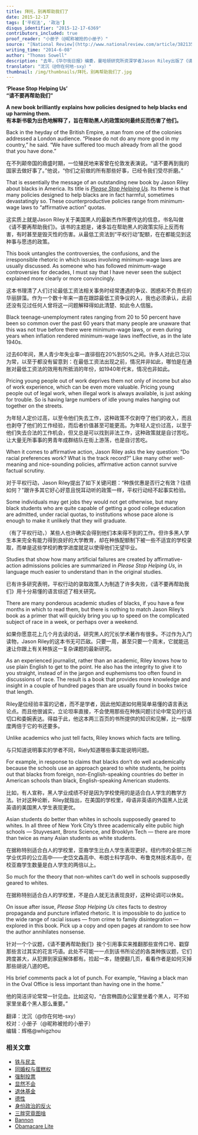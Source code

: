 ```yaml
---
title: 拜托，别再帮助我们了
date: 2015-12-17
tags: ['平权法', '政治']
disqus_identifier: "2015-12-17-6369"
contributors_included: true
proof_reader: "小册子（@昵称被抢的小册子）"
source: "[National Review](http://www.nationalreview.com/article/382135/please-stop-helping-us-thomas-sowell)"
writing_time: "2014-6-08"
author: "Thomas Sowell"
description: "去年，《华尔街日报》编委，曼哈顿研究所资深学者Jason Riley出版了《请别再帮助我们：自由派政策何以令黑人取胜变得更困难》，痛陈了各种据称旨在帮助黑人的政策是如何伤害黑人的，84岁高龄的Thomas Sowell多次撰文力荐此书，本文是其中一篇。"
translator: "沈沉（@你在何地-sxy）"
thumbnail: /img/thumbnails/拜托，别再帮助我们了.jpg
---
```


**‘Please Stop Helping Us’**  
**“请不要再帮助我们”**

**A new book brilliantly explains how policies designed to help blacks end up harming them.**  
**有本新书极为出色地解释了，旨在帮助黑人的政策如何最终反而伤害了他们。**

Back in the heyday of the British Empire, a man from one of the colonies addressed a London audience. “Please do not do any more good in my country,” he said. “We have suffered too much already from all the good that you have done.”

在不列颠帝国的鼎盛时期，一位殖民地来客曾在伦敦发表演说。“请不要再到我的国家去做好事了。”他说，“你们之前做的所有那些好事，已经令我们受尽折磨。”

That is essentially the message of an outstanding new book by Jason Riley about blacks in America. Its title is [*Please Stop Helping Us*](http://www.nationalreview.com/redirect/amazon.p?j=1594037256). Its theme is that many policies designed to help blacks are in fact harmful, sometimes devastatingly so. These counterproductive policies range from minimum-wage laws to “affirmative action” quotas.

这实质上就是Jason Riley关于美国黑人的最新杰作所要传达的信息，书名叫做《请不要再帮助我们》。该书的主题是，诸多旨在帮助黑人的政策实际上反而有害，有时甚至是毁灭性的伤害。从最低工资法到“平权行动”配额，在在都能见到这种事与愿违的政策。

This book untangles the controversies, the confusions, and the irresponsible rhetoric in which issues involving minimum-wage laws are usually discussed. As someone who has followed minimum-wage controversies for decades, I must say that I have never seen the subject explained more clearly or more convincingly.

这本书理清了人们讨论最低工资法相关事务时经常遭遇的争议、困惑和不负责任的华丽辞藻。作为一个数十年来一直在跟踪最低工资争议的人，我也必须承认，此前还没有见过任何人曾将这一问题解释得如此清楚、如此令人信服。

Black teenage-unemployment rates ranging from 20 to 50 percent have been so common over the past 60 years that many people are unaware that this was not true before there were minimum-wage laws, or even during years when inflation rendered minimum-wage laws ineffective, as in the late 1940s.

过去60年间，黑人青少年失业率一直徘徊在20%到50%之间。许多人对此已习以为常，以至于都没有留意到：在最低工资法出现之前，情况并非如此，哪怕是在通胀对最低工资法的效用有所抵消的年份，如1940年代末，情况也非如此。

Pricing young people out of work deprives them not only of income but also of work experience, which can be even more valuable. Pricing young people out of legal work, when illegal work is always available, is just asking for trouble. So is having large numbers of idle young males hanging out together on the streets.

为年轻人定价过高，以至令他们失去工作，这种政策不仅剥夺了他们的收入，而且也剥夺了他们的工作经验，而后者价值甚至可能更高。为年轻人定价过高，以至于他们失去合法的工作机会，但又总是可以找到非法工作，这种政策就是自讨苦吃。让大量无所事事的男青年成群结队在街上游荡，也是自讨苦吃。

When it comes to affirmative action, Jason Riley asks the key question: “Do racial preferences work? What is the track record?” Like many other well-meaning and nice-sounding policies, affirmative action cannot survive factual scrutiny.

对于平权行动，Jason Riley提出了如下关键问题：“种族优惠是否行之有效？往绩如何？”跟许多其它好心好意且悦耳动听的政策一样，平权行动经不起事实检验。

Some individuals may get jobs they would not get otherwise, but many black students who are quite capable of getting a good college education are admitted, under racial quotas, to institutions whose pace alone is enough to make it unlikely that they will graduate.

（有了平权行动，）某些人也许确实会得到他们本来得不到的工作。但许多黑人学生本来完全有能力得到良好的大学教育，却在种族配额制下被一些不适宜的学校录取，而单是这些学校的教学进度就足以使得他们无望毕业。

Studies that show how many artificial failures are created by affirmative-action admissions policies are summarized in *Please Stop Helping Us*, in language much easier to understand than in the original studies.

已有许多研究表明，平权行动的录取政策人为制造了许多失败，《请不要再帮助我们》用十分易懂的语言综述了相关研究。

There are many ponderous academic studies of blacks, if you have a few months in which to read them, but there is nothing to match Jason Riley’s book as a primer that will quickly bring you up to speed on the complicated subject of race in a week, or perhaps over a weekend.

如果你愿意花上几个月去读的话，研究黑人的冗长学术著作有很多。不过作为入门读物，Jason Riley的这本书无可匹敌。只要一周，甚至只要一个周末，它就能迅速让你跟上有关种族这一复杂课题的最新研究。

As an experienced journalist, rather than an academic, Riley knows how to use plain English to get to the point. He also has the integrity to give it to you straight, instead of in the jargon and euphemisms too often found in discussions of race. The result is a book that provides more knowledge and insight in a couple of hundred pages than are usually found in books twice that length.

Riley是位经验丰富的记者，而不是学者，因此他知道如何用简单易懂的语言表达论点。而且他很诚实，立论坦率直接，不会使用那些在种族问题讨论中常见的行话切口和委婉表达。得益于此，他这本两三百页的书所提供的知识和见解，比一般厚度两倍于它的书还要多。

Unlike academics who just tell facts, Riley knows which facts are telling.

与只知道说明事实的学者不同，Riely知道哪些事实能说明问题。

For example, in response to claims that blacks don’t do well academically because the schools use an approach geared to white students, he points out that blacks from foreign, non-English-speaking countries do better in American schools than black, English-speaking American students.

比如，有人宣称，黑人学业成绩不好是因为学校使用的是适合白人学生的教学方法。针对这种论断，Riley就指出，在美国的学校里，母语非英语的外国黑人比说英语的美国黑人学生表现更优。

Asian students do better than whites in schools supposedly geared to whites. In all three of New York City’s three academically elite public high schools — Stuyvesant, Bronx Science, and Brooklyn Tech — there are more than twice as many Asian students as white students.

在据称特别适合白人的学校里，亚裔学生比白人学生表现更好。纽约市的全部三所学业优异的公立高中——史岱文森高中、布朗士科学高中、布鲁克林技术高中，在校亚裔学生数量是白人学生的两倍以上。

So much for the theory that non-whites can’t do well in schools supposedly geared to whites.

在据称特别适合白人的学校里，不是白人就无法表现良好，这种论调可以休矣。

On issue after issue, *Please Stop Helping Us* cites facts to destroy propaganda and puncture inflated rhetoric. It is impossible to do justice to the wide range of racial issues — from crime to family disintegration — explored in this book. Pick up a copy and open pages at random to see how the author annihilates nonsense.

针对一个个议题，《请不要再帮助我们》挨个引用事实来推翻那些宣传口号、戳穿那些言过其实的花言巧语。此处不可能一一点到该书所论述的各类种族议题，它们跨度甚大，从犯罪到家庭解体都有。捡起一本，随便翻几页，看看作者是如何灭掉那些胡说八道的吧。

His brief comments pack a lot of punch. For example, “Having a black man in the Oval Office is less important than having one in the home.”

他的简洁评论常常一针见血。比如这句，“白宫椭圆办公室里坐着个黑人，可不如家里坐着个黑人那么重要。”


翻译：沈沉（@你在何地-sxy）  
校对：小册子（@昵称被抢的小册子）  
编辑：辉格@whigzhou


### 相关文章

* [铁与民主](https://headsalon.org/archives/7815.html "铁与民主")
* [同婚权与蛋糕权](https://headsalon.org/archives/7813.html "同婚权与蛋糕权")
* [强制投票](https://headsalon.org/archives/7799.html "强制投票")
* [显然不会](https://headsalon.org/archives/7797.html "显然不会")
* [退休基金](https://headsalon.org/archives/7795.html "退休基金")
* [德性](https://headsalon.org/archives/7777.html "德性")
* [身份政治的反火](https://headsalon.org/archives/7643.html "身份政治的反火")
* [三胖究竟图啥](https://headsalon.org/archives/7639.html "三胖究竟图啥")
* [Bannon](https://headsalon.org/archives/7682.html "Bannon")
* [Obamacare Lite](https://headsalon.org/archives/7664.html "Obamacare Lite")
